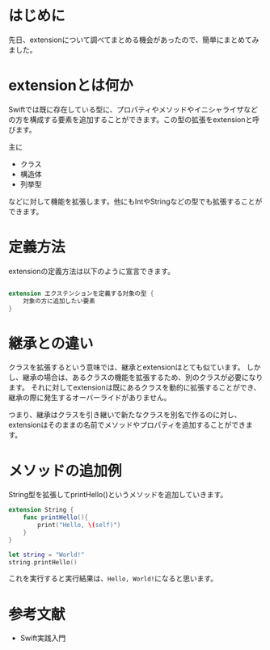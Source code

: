 <!--
title:   【iOS】extensionってなに？
tags:    Swift,iOS
id:      ac5b91634abec8cc1287
private: false
-->
# はじめに
先日、extensionについて調べてまとめる機会があったので、簡単にまとめてみました。

# extensionとは何か
Swiftでは既に存在している型に、プロパティやメソッドやイニシャライザなどの方を構成する要素を追加することができます。この型の拡張をextensionと呼びます。

主に

- クラス
- 構造体
- 列挙型

などに対して機能を拡張します。他にもIntやStringなどの型でも拡張することができます。

# 定義方法
extensionの定義方法は以下のように宣言できます。

```swift

extension エクステンションを定義する対象の型 {
    対象の方に追加したい要素
}
```

# 継承との違い
クラスを拡張するという意味では、継承とextensionはとても似ています。
しかし、継承の場合は、あるクラスの機能を拡張するため、別のクラスが必要になります。
それに対してextensionは既にあるクラスを動的に拡張することができ、継承の際に発生するオーバーライドがありません。

つまり、継承はクラスを引き継いで新たなクラスを別名で作るのに対し、extensionはそのままの名前でメソッドやプロパティを追加することができます。

# メソッドの追加例
String型を拡張してprintHello()というメソッドを追加していきます。

```swift
extension String {
    func printHello(){
        print("Hello, \(self)")
    }
}

let string = "World!"
string.printHello()
```

これを実行すると実行結果は、`Hello, World!`になると思います。

# 参考文献
- Swift実践入門